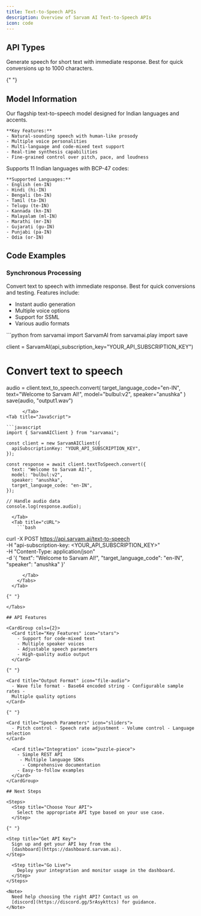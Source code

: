 ```yaml
---
title: Text-to-Speech APIs
description: Overview of Sarvam AI Text-to-Speech APIs
icon: code
---
```


## API Types

<CardGroup cols={3}>
  <Card title="Real Time API" icon="bolt" color="#00aa55">
    Generate speech for short text with immediate response. Best for quick
    conversions up to 1000 characters.
  </Card>

{" "}

</CardGroup>

## Model Information

<CardGroup cols={2}>
  <Card title="Bulbul v2" icon="microphone">
    Our flagship text-to-speech model designed for Indian languages and accents.

    **Key Features:**
    - Natural-sounding speech with human-like prosody
    - Multiple voice personalities
    - Multi-language and code-mixed text support
    - Real-time synthesis capabilities
    - Fine-grained control over pitch, pace, and loudness

  </Card>

  <Card title="Language Support" icon="language">
    Supports 11 Indian languages with BCP-47 codes:

    **Supported Languages:**
    - English (en-IN)
    - Hindi (hi-IN)
    - Bengali (bn-IN)
    - Tamil (ta-IN)
    - Telugu (te-IN)
    - Kannada (kn-IN)
    - Malayalam (ml-IN)
    - Marathi (mr-IN)
    - Gujarati (gu-IN)
    - Punjabi (pa-IN)
    - Odia (or-IN)

  </Card>
</CardGroup>

## Code Examples

<Tabs>
  <Tab title="Real Time API">
    <div className="mb-8">
      <h3>Synchronous Processing</h3>
      <p>
        Convert text to speech with immediate response. Best for quick conversions and testing.
        Features include:
      </p>
      <ul>
        <li>Instant audio generation</li>
        <li>Multiple voice options</li>
        <li>Support for SSML</li>
        <li>Various audio formats</li>
      </ul>
    </div>
    <Tabs>
      <Tab title="Python">
```python
from sarvamai import SarvamAI
from sarvamai.play import save

client = SarvamAI(api_subscription_key="YOUR_API_SUBSCRIPTION_KEY")
# Convert text to speech
audio = client.text_to_speech.convert(
      target_language_code="en-IN",
      text="Welcome to Sarvam AI!",
      model="bulbul:v2",
      speaker="anushka"
  )
save(audio, "output1.wav")
```
      </Tab>
<Tab title="JavaScript">

```javascript
import { SarvamAIClient } from "sarvamai";

const client = new SarvamAIClient({
  apiSubscriptionKey: "YOUR_API_SUBSCRIPTION_KEY",
});

const response = await client.textToSpeech.convert({
  text: "Welcome to Sarvam AI!",
  model: "bulbul:v2",
  speaker: "anushka",
  target_language_code: "en-IN",
});

// Handle audio data
console.log(response.audio);
```

      </Tab>
      <Tab title="cURL">
        ```bash

curl -X POST https://api.sarvam.ai/text-to-speech \
 -H "api-subscription-key: <YOUR_API_SUBSCRIPTION_KEY>" \
 -H "Content-Type: application/json" \
 -d '{
"text": "Welcome to Sarvam AI!",
"target_language_code": "en-IN",
"speaker": "anushka"
}'

```
      </Tab>
    </Tabs>
  </Tab>

{" "}

</Tabs>

## API Features

<CardGroup cols={2}>
  <Card title="Key Features" icon="stars">
    - Support for code-mixed text
    - Multiple speaker voices
    - Adjustable speech parameters
    - High-quality audio output
  </Card>

{" "}

<Card title="Output Format" icon="file-audio">
  - Wave file format - Base64 encoded string - Configurable sample rates -
  Multiple quality options
</Card>

{" "}

<Card title="Speech Parameters" icon="sliders">
  - Pitch control - Speech rate adjustment - Volume control - Language selection
</Card>

  <Card title="Integration" icon="puzzle-piece">
    - Simple REST API
     - Multiple language SDKs
      - Comprehensive documentation
    - Easy-to-follow examples
  </Card>
</CardGroup>

## Next Steps

<Steps>
  <Step title="Choose Your API">
    Select the appropriate API type based on your use case.
  </Step>

{" "}

<Step title="Get API Key">
  Sign up and get your API key from the
  [dashboard](https://dashboard.sarvam.ai).
</Step>

  <Step title="Go Live">
    Deploy your integration and monitor usage in the dashboard.
  </Step>
</Steps>

<Note>
  Need help choosing the right API? Contact us on
  [discord](https://discord.gg/5rAsykttcs) for guidance.
</Note>
```